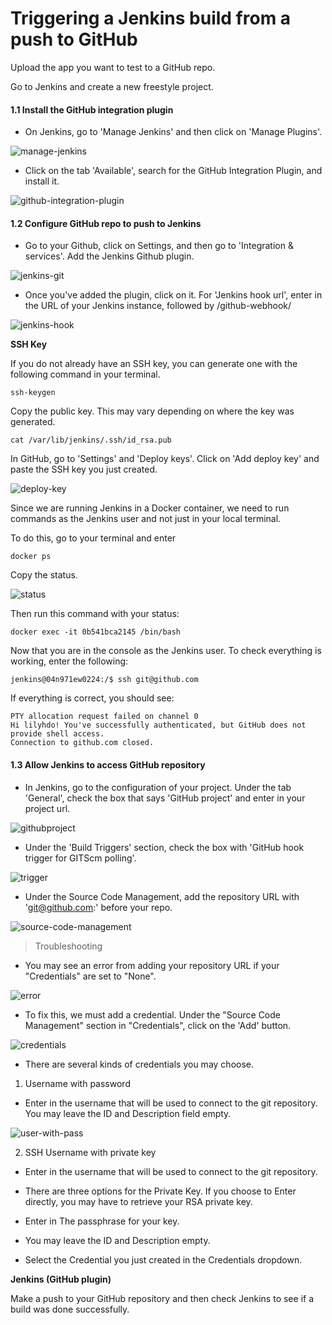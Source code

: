 # Triggering a Jenkins build from a push to GitHub

Upload the app you want to test to a GitHub repo. 

Go to Jenkins and create a new freestyle project.

#### 1.1 Install the GitHub integration plugin

* On Jenkins, go to 'Manage Jenkins' and then click on 'Manage Plugins'. 

![manage-jenkins](assets/2-manage-jenkins.png)

* Click on the tab 'Available', search for the GitHub Integration Plugin, and install it.

![github-integration-plugin](assets/2-github-integration-plugin.png)

#### 1.2 Configure GitHub repo to push to Jenkins

* Go to your Github, click on Settings, and then go to 'Integration & services'. Add the Jenkins Github plugin.

![jenkins-git](assets/2-jenkinsgit.png)

* Once you've added the plugin, click on it. For 'Jenkins hook url', enter in the URL of your Jenkins instance, followed by /github-webhook/ 

![jenkins-hook](assets/2-jenkins-hook.png)

**SSH Key**

If you do not already have an SSH key, you can generate one with the following command in your terminal. 

```
ssh-keygen
```
Copy the public key. This may vary depending on where the key was generated. 
```
cat /var/lib/jenkins/.ssh/id_rsa.pub
```
In GitHub, go to 'Settings' and 'Deploy keys'. Click on 'Add deploy key' and paste the SSH key you just created. 

![deploy-key](assets/2-deploy-key.png)

Since we are running Jenkins in a Docker container, we need to run commands as the Jenkins user and not just in your local terminal. 

To do this, go to your terminal and enter 
```
docker ps
```
Copy the status. 

![status](assets/2-status.png)

Then run this command with your status:
```
docker exec -it 0b541bca2145 /bin/bash
```
Now that you are in the console as the Jenkins user. To check everything is working, enter the following: 
```
jenkins@04n971ew0224:/$ ssh git@github.com
```


If everything is correct, you should see: 
```
PTY allocation request failed on channel 0
Hi lilyhdo! You've successfully authenticated, but GitHub does not provide shell access.
Connection to github.com closed.
```

#### 1.3 Allow Jenkins to access GitHub repository

* In Jenkins, go to the configuration of your project. Under the tab 'General', check the box that says 'GitHub project' and enter in your project url. 

![githubproject](assets/2-githubproject.png)

* Under the 'Build Triggers' section, check the box with 'GitHub hook trigger for GITScm polling'. 

![trigger](assets/2-trigger.png)

* Under the Source Code Management, add the repository URL with 'git@github.com:' before your repo. 

![source-code-management](assets/2-source-code-management.png)

> Troubleshooting

* You may see an error from adding your repository URL if your "Credentials" are set to "None".  

![error](assets/2-error.png)

* To fix this, we must add a credential. Under the "Source Code Management" section in "Credentials", click on the 'Add' button.

![credentials](assets/2-credentials.png)

* There are several kinds of credentials you may choose.

1. Username with password

* Enter in the username that will be used to connect to the git repository. You may leave the ID and Description field empty. 
    
![user-with-pass](assets/2-username-with-password.png)

2. SSH Username with private key

* Enter in the username that will be used to connect to the git repository.

* There are three options for the Private Key. If you choose to Enter directly, you may have to retrieve your RSA private key.

* Enter in The passphrase for your key. 

* You may leave the ID and Description empty. 

* Select the Credential you just created in the Credentials dropdown. 

**Jenkins (GitHub plugin)**

Make a push to your GitHub repository and then check Jenkins to see if a build was done successfully. 

